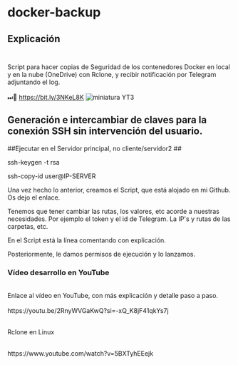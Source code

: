 # docker-backup<br>
## Explicación<br><br>
Script para hacer copias de Seguridad de los contenedores Docker en local y en la nube (OneDrive) con Rclone, y recibir notificación por Telegram adjuntando el log.<br>
<br>
⏭📼 https://bit.ly/3NKeL8K
![miniatura YT3](https://github.com/JLalib/docker-backup/assets/57844755/0c120c6f-396c-4ed9-874c-e979bca6b687)

## Generación e intercambiar de claves para la conexión SSH sin intervención del usuario.

##Ejecutar en el Servidor principal, no cliente/servidor2 ##

ssh-keygen -t rsa

ssh-copy-id user@IP-SERVER

Una vez hecho lo anterior, creamos el Script, que está alojado en mi Github. Os dejo el enlace.

Tenemos que tener cambiar las rutas, los valores, etc acorde a nuestras necesidades. Por ejemplo el token y el id de Telegram. La IP's y rutas de las carpetas, etc.

En el Script está la línea comentando con explicación.

Posteriormente, le damos permisos de ejecución y lo lanzamos.

### Vídeo desarrollo en YouTube<br>
<br>
Enlace al vídeo en YouTube, con más explicación y detalle paso a paso.
<br><br>
https://youtu.be/2RnyWVGaKwQ?si=-xQ_K8jF41qkYs7j
<br><br><p></p>
Rclone en Linux 
<br><br><p></p>
https://www.youtube.com/watch?v=5BXTyhEEejk
